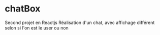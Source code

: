# chatBox
Second projet en Reactjs
Réalisation d'un chat, avec affichage différent selon si l'on est le user ou non
